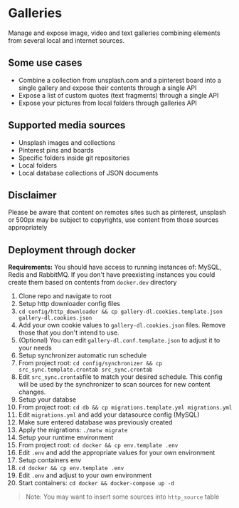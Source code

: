 # Galleries

Manage and expose image, video and text galleries combining elements from
several local and internet sources.

## Some use cases

- Combine a collection from unsplash.com and a pinterest board into a single
  gallery and expose their contents through a single API
- Expose a list of custom quotes (text fragments) through a single API
- Expose your pictures from local folders through galleries API

## Supported media sources

- Unsplash images and collections
- Pinterest pins and boards
- Specific folders inside git repositories
- Local folders
- Local database collections of JSON documents

## Disclaimer

Please be aware that content on remotes sites such as pinterest, unsplash or
500px may be subject to copyrights, use content from those sources
appropriately

## Deployment through docker

**Requirements:** You should have access to running instances of: MySQL,
Redis and RabbitMQ. If you don't have preexisting instances you could
create them based on contents from `docker.dev` directory

1. Clone repo and navigate to root
2. Setup http downloader config files
  1. `cd config/http_downloader && cp gallery-dl.cookies.template.json gallery-dl.cookies.json`
  2. Add your own cookie values to `gallery-dl.cookies.json` files. Remove
     those that you don't intend to use.
  3. (Optional) You can edit `gallery-dl.conf.template.json` to adjust it to your needs
3. Setup synchronizer automatic run schedule
  1. From project root: `cd config/synchronizer && cp src_sync.template.crontab src_sync.crontab`
  2. Edit `src_sync.crontab`file to match your desired schedule. This config
     will be used by the synchronizer to scan sources for new content changes.
4. Setup your databse
  1. From project root: `cd db && cp migrations.template.yml migrations.yml`
  2. Edit `migrations.yml` and add your datasource config (MySQL)
  3. Make sure entered database was previously created
  4. Apply the migrations: `./matw migrate`
5. Setup your runtime environment
  1. From project root: `cd docker && cp env.template .env`
  2. Edit `.env` and add the appropriate values for your own environment
6. Setup containers env
  1. `cd docker && cp env.template .env`
  2. Edit `.env` and adjust to your own environment
7. Start containers: `cd docker && docker-compose up -d`

> Note: You may want to insert some sources into `http_source` table
